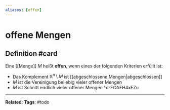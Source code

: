 ```yaml
---
aliases: [offen]
---
```


# offene Mengen

## Definition #card
Eine [[Menge]] $M$ heißt **offen**, wenn eines der folgenden Kriterien erfüllt ist:

- Das Komplement $\mathbb{R}^n \setminus M$ ist [[abgeschlossene Mengen|abgeschlossen]]
- $M$ ist die Vereinigung beliebig vieler offener Mengen
- $M$ ist Schnitt endlich vieler offener Mengen
^c-FOAFH4xEZu

---
**Related**: 
**Tags**: #todo 
